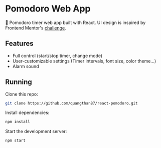 # Pomodoro Web App
🍅 Pomodoro timer web app built with React. UI design is inspired by Frontend Mentor's [challenge](https://www.frontendmentor.io/challenges/pomodoro-app-KBFnycJ6G).

## Features
* Full control (start/stop timer, change mode)
* User-customizable settings (Timer intervals, font size, color theme...)
* Alarm sound

## Running
Clone this repo:
```sh
git clone https://github.com/quangthan87/react-pomodoro.git
```

Install dependencies:
```sh
npm install
```

Start the development server:
```sh
npm start
```
